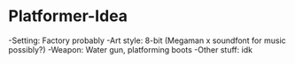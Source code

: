 # Platformer-Idea
-Setting: Factory probably
-Art style: 8-bit (Megaman x soundfont for music possibly?)
-Weapon: Water gun, platforming boots
-Other stuff: idk
